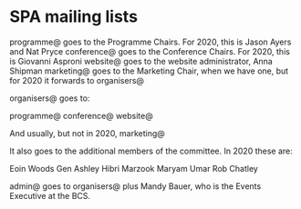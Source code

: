 # SPA mailing lists

programme@ goes to the Programme Chairs. For 2020, this is Jason Ayers and Nat Pryce
conference@ goes to the Conference Chairs. For 2020, this is Giovanni Asproni
website@ goes to the website administrator, Anna Shipman
marketing@ goes to the Marketing Chair, when we have one, but for 2020 it forwards to organisers@

organisers@ goes to:

programme@
conference@
website@

And usually, but not in 2020,
marketing@

It also goes to the additional members of the committee. In 2020 these are:

Eoin Woods
Gen Ashley
Hibri Marzook
Maryam Umar
Rob Chatley

admin@ goes to organisers@ plus Mandy Bauer, who is the Events Executive at the BCS.
